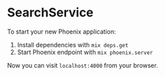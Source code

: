# SearchService

To start your new Phoenix application:

1. Install dependencies with `mix deps.get`
2. Start Phoenix endpoint with `mix phoenix.server`

Now you can visit `localhost:4000` from your browser.
